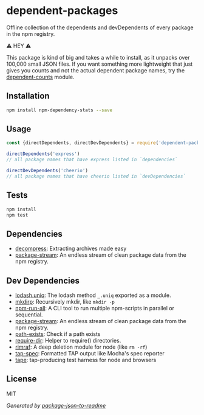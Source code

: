 # dependent-packages

Offline collection of the dependents and devDependents of every package in the npm registry.

⚠️ HEY ⚠️

This package is kind of big and takes a while to install,
as it unpacks over 100,000 small JSON files.
If you want something more lightweight that just gives you
counts and not the actual dependent package names,
try the [dependent-counts](http://ghub.io/dependent-counts)
module.

## Installation

```sh
npm install npm-dependency-stats --save
```

## Usage

```js
const {directDependents, directDevDependents} = require('dependent-packages')

directDependents('express')
// all package names that have express listed in `dependencies`

directDevDependents('cheerio')
// all package names that have cheerio listed in `devDependencies`
```

## Tests

```sh
npm install
npm test
```

## Dependencies

- [decompress](): Extracting archives made easy
- [package-stream](): An endless stream of clean package data from the npm registry.

## Dev Dependencies

- [lodash.uniq](): The lodash method `_.uniq` exported as a module.
- [mkdirp](https://github.com/substack/node-mkdirp): Recursively mkdir, like `mkdir -p`
- [npm-run-all](https://github.com/mysticatea/npm-run-all): A CLI tool to run multiple npm-scripts in parallel or sequential.
- [package-stream](): An endless stream of clean package data from the npm registry.
- [path-exists](): Check if a path exists
- [require-dir](https://github.com/aseemk/requireDir): Helper to require() directories.
- [rimraf](): A deep deletion module for node (like `rm -rf`)
- [tap-spec](https://github.com/scottcorgan/tap-spec): Formatted TAP output like Mocha&#39;s spec reporter
- [tape](https://github.com/substack/tape): tap-producing test harness for node and browsers


## License

MIT

_Generated by [package-json-to-readme](https://github.com/zeke/package-json-to-readme)_
